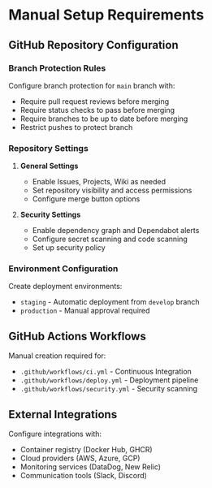 # Manual Setup Requirements

## GitHub Repository Configuration

### Branch Protection Rules
Configure branch protection for `main` branch with:
- Require pull request reviews before merging
- Require status checks to pass before merging
- Require branches to be up to date before merging
- Restrict pushes to protect branch

### Repository Settings
1. **General Settings**
   - Enable Issues, Projects, Wiki as needed
   - Set repository visibility and access permissions
   - Configure merge button options

2. **Security Settings**
   - Enable dependency graph and Dependabot alerts
   - Configure secret scanning and code scanning
   - Set up security policy

### Environment Configuration
Create deployment environments:
- `staging` - Automatic deployment from `develop` branch
- `production` - Manual approval required

## GitHub Actions Workflows

Manual creation required for:
- `.github/workflows/ci.yml` - Continuous Integration
- `.github/workflows/deploy.yml` - Deployment pipeline
- `.github/workflows/security.yml` - Security scanning

## External Integrations

Configure integrations with:
- Container registry (Docker Hub, GHCR)
- Cloud providers (AWS, Azure, GCP)
- Monitoring services (DataDog, New Relic)
- Communication tools (Slack, Discord)